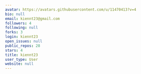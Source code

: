 ```yaml
---
avatar: https://avatars.githubusercontent.com/u/11470413?v=4
bio: null
email: kiennt23@gmail.com
followers: 4
following: null
forks: 3
login: kiennt23
open_issues: null
public_repos: 28
stars: 4
title: kiennt23
user_type: User
website: null
---
```

